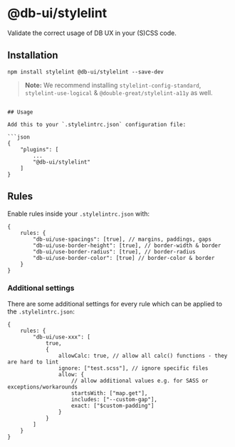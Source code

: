 # @db-ui/stylelint

Validate the correct usage of DB UX in your (S)CSS code.

## Installation

```shell
npm install stylelint @db-ui/stylelint --save-dev
```

> **Note:** We recommend installing `stylelint-config-standard`, `stylelint-use-logical` & `@double-great/stylelint-a11y` as well.

````shell

## Usage

Add this to your `.stylelintrc.json` configuration file:

```json
{
	"plugins": [
		...
		"@db-ui/stylelint"
	]
}
````

## Rules

Enable rules inside your `.stylelintrc.json` with:

```json5
{
	rules: {
		"db-ui/use-spacings": [true], // margins, paddings, gaps
		"db-ui/use-border-height": [true], // border-width & border
		"db-ui/use-border-radius": [true], // border-radius
		"db-ui/use-border-color": [true] // border-color & border
	}
}
```

### Additional settings

There are some additional settings for every rule which can be applied to the `.stylelintrc.json`:

```json5
{
	rules: {
		"db-ui/use-xxx": [
			true,
			{
				allowCalc: true, // allow all calc() functions - they are hard to lint
				ignore: ["test.scss"], // ignore specific files
				allow: {
					// allow additional values e.g. for SASS or exceptions/workarounds
					startsWith: ["map.get"],
					includes: ["--custom-gap"],
					exact: ["$custom-padding"]
				}
			}
		]
	}
}
```

